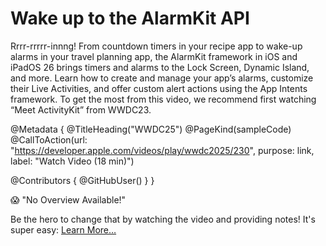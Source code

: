 # Wake up to the AlarmKit API

Rrrr-rrrrr-innng! From countdown timers in your recipe app to wake-up alarms in your travel planning app, the AlarmKit framework in iOS and iPadOS 26 brings timers and alarms to the Lock Screen, Dynamic Island, and more. Learn how to create and manage your app’s alarms, customize their Live Activities, and offer custom alert actions using the App Intents framework. To get the most from this video, we recommend first watching “Meet ActivityKit” from WWDC23.

@Metadata {
   @TitleHeading("WWDC25")
   @PageKind(sampleCode)
   @CallToAction(url: "https://developer.apple.com/videos/play/wwdc2025/230", purpose: link, label: "Watch Video (18 min)")

   @Contributors {
      @GitHubUser(<replace this with your GitHub handle>)
   }
}

😱 "No Overview Available!"

Be the hero to change that by watching the video and providing notes! It's super easy:
 [Learn More…](https://wwdcnotes.com/documentation/wwdcnotes/contributing)
